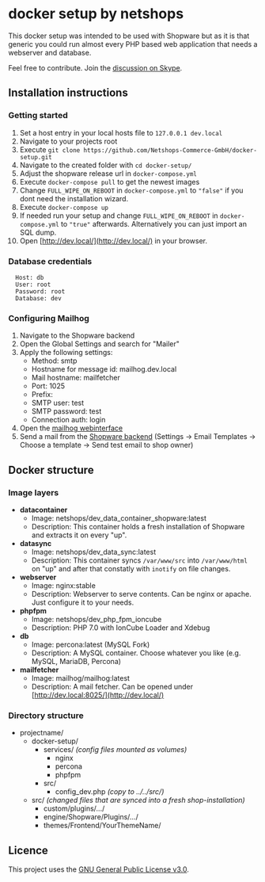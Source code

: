 # docker setup by netshops

This docker setup was intended to be used with Shopware but as it is that generic you could run almost every PHP based web application that needs a webserver and database.

Feel free to contribute. Join the [discussion on Skype](https://join.skype.com/fk9MJ3iCZ4I2).

## Installation instructions

### Getting started

1. Set a host entry in your local hosts file to ``127.0.0.1 dev.local``
2. Navigate to your projects root
3. Execute ``git clone https://github.com/Netshops-Commerce-GmbH/docker-setup.git``
4. Navigate to the created folder with ``cd docker-setup/``
5. Adjust the shopware release url in ``docker-compose.yml``
6. Execute ``docker-compose pull`` to get the newest images
7. Change ``FULL_WIPE_ON_REBOOT`` in ``docker-compose.yml`` to ``"false"`` if you dont need the installation wizard.
8. Execute ``docker-compose up``
9. If needed run your setup and change ``FULL_WIPE_ON_REBOOT`` in ``docker-compose.yml`` to ``"true"`` afterwards. Alternatively you can just import an SQL dump.
10. Open [http://dev.local/](http://dev.local/) in your browser.


### Database credentials
      Host: db
      User: root
      Password: root
      Database: dev
    
### Configuring Mailhog

1. Navigate to the Shopware backend
2. Open the Global Settings and search for "Mailer"
3. Apply the following settings:
    - Method: smtp
    - Hostname for message id: mailhog.dev.local
    - Mail hostname: mailfetcher
    - Port: 1025
    - Prefix:
    - SMTP user: test
    - SMTP password: test
    - Connection auth: login
4. Open the [mailhog webinterface](http://dev.local:8025/)
5. Send a mail from the [Shopware backend](http://dev.local/backend/) (Settings -> Email Templates -> Choose a template -> Send test email to shop owner)

## Docker structure

### Image layers

* **datacontainer**
    * Image: netshops/dev_data_container_shopware:latest
    * Description: This container holds a fresh installation of Shopware and extracts it on every "up".
* **datasync**
    * Image: netshops/dev_data_sync:latest
    * Description: This container syncs ``/var/www/src`` into ``/var/www/html`` on "up" and after that constatly with ``inotify`` on file changes.
* **webserver**
    * Image: nginx:stable
    * Description: Webserver to serve contents. Can be nginx or apache. Just configure it to your needs.
* **phpfpm**
    * Image: netshops/dev_php_fpm_ioncube
    * Description: PHP 7.0 with IonCube Loader and Xdebug
* **db**
    * Image: percona:latest (MySQL Fork)
    * Description: A MySQL container. Choose whatever you like (e.g. MySQL, MariaDB, Percona)
* **mailfetcher**
    * Image: mailhog/mailhog:latest
    * Description: A mail fetcher. Can be opened under [http://dev.local:8025/](http://dev.local/)

### Directory structure

* projectname/
    * docker-setup/
        * services/ _(config files mounted as volumes)_
            * nginx
            * percona
            * phpfpm
        * src/
            * config_dev.php _(copy to ../../src/)_
    * src/ _(changed files that are synced into a fresh shop-installation)_
        * custom/plugins/.../
        * engine/Shopware/Plugins/.../
        * themes/Frontend/YourThemeName/
        
## Licence

This project uses the [GNU General Public License v3.0](LICENCE.md).
